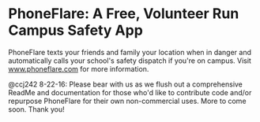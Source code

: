 # PhoneFlare: A Free, Volunteer Run Campus Safety App
PhoneFlare texts your friends and family your location when in danger and automatically calls your school's safety dispatch if you're on campus. Visit www.phoneflare.com for more information. 

@ccj242 8-22-16: 
Please bear with us as we flush out a comprehensive ReadMe and documentation for those who'd like to contribute code and/or repurpose PhoneFlare for their own non-commercial uses. More to come soon. Thank you!


